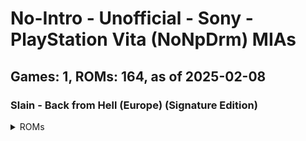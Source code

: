 # No-Intro - Unofficial - Sony - PlayStation Vita (NoNpDrm) MIAs
## Games: 1, ROMs: 164, as of 2025-02-08

### Slain - Back from Hell (Europe) (Signature Edition)
<details>
<summary>ROMs</summary>

- PCSB01126\eboot.bin, CRC: 89744e39
- PCSB01126\Media\globalgamemanagers, CRC: 62cc1d09
- PCSB01126\Media\globalgamemanagers.assets, CRC: b25bea42
- PCSB01126\Media\level0, CRC: 70f20fd2
- PCSB01126\Media\level1, CRC: 699cf77c
- PCSB01126\Media\level10, CRC: 7a2103e2
- PCSB01126\Media\level11, CRC: b2a5cc11
- PCSB01126\Media\level12, CRC: 3e932ecc
- PCSB01126\Media\level13, CRC: 8011bd7f
- PCSB01126\Media\level14, CRC: 29cfa9f5
- PCSB01126\Media\level15, CRC: a27d28f8
- PCSB01126\Media\level16, CRC: e87875e8
- PCSB01126\Media\level17, CRC: 71c65f05
- PCSB01126\Media\level18, CRC: ede18e4e
- PCSB01126\Media\level19, CRC: 1106eb1b
- PCSB01126\Media\level2, CRC: de030447
- PCSB01126\Media\level20, CRC: 55f08fd5
- PCSB01126\Media\level3, CRC: bd955d8e
- PCSB01126\Media\level4, CRC: cf759d16
- PCSB01126\Media\level5, CRC: 53914742
- PCSB01126\Media\level6, CRC: d213154d
- PCSB01126\Media\level7, CRC: 4dd0fb1d
- PCSB01126\Media\level8, CRC: d8a03ba0
- PCSB01126\Media\level9, CRC: 704c90a8
- PCSB01126\Media\Managed\Assembly-CSharp-firstpass.dll, CRC: e71eef87
- PCSB01126\Media\Managed\Assembly-CSharp.dll, CRC: c6300fd6
- PCSB01126\Media\Managed\Mono.Posix.dll, CRC: 1df7c1bc
- PCSB01126\Media\Managed\Mono.Security.dll, CRC: 9f4e3f4f
- PCSB01126\Media\Managed\mono\2.0\machine.config, CRC: 7a4fe15e
- PCSB01126\Media\Managed\mscorlib.dll, CRC: bf4a430a
- PCSB01126\Media\Managed\SonyNP.dll, CRC: 24bff13a
- PCSB01126\Media\Managed\SonyVitaSavedGames.dll, CRC: 518525c7
- PCSB01126\Media\Managed\System.Configuration.dll, CRC: 9dc6d269
- PCSB01126\Media\Managed\System.Core.dll, CRC: 31004009
- PCSB01126\Media\Managed\System.dll, CRC: 67d713ff
- PCSB01126\Media\Managed\System.Security.dll, CRC: a838eb89
- PCSB01126\Media\Managed\System.Xml.dll, CRC: 5ecbc3cb
- PCSB01126\Media\Managed\UnityEngine.dll, CRC: afd926fd
- PCSB01126\Media\Managed\UnityEngine.dll.mdb, CRC: b92d0ef6
- PCSB01126\Media\Managed\UnityEngine.Networking.dll, CRC: 031627b1
- PCSB01126\Media\Managed\UnityEngine.UI.dll, CRC: c1e796ad
- PCSB01126\Media\Modules\mono-vita.suprx, CRC: 7a14238c
- PCSB01126\Media\Modules\MonoAssembliesPSP2.suprx, CRC: cc60b0d8
- PCSB01126\Media\Modules\pthread.suprx, CRC: 5139c5ac
- PCSB01126\Media\Modules\SUPRXManager.suprx, CRC: 0fc8d0dc
- PCSB01126\Media\Plugins\SavedGames.suprx, CRC: 51e3a49c
- PCSB01126\Media\Plugins\SavedGames.suprx.b.suprx, CRC: 5021a477
- PCSB01126\Media\Plugins\SavedGames_stub.a, CRC: 772d8929
- PCSB01126\Media\Plugins\UnityNpToolkit.suprx, CRC: 6771c3e2
- PCSB01126\Media\Plugins\UnityNpToolkit.suprx.b.suprx, CRC: e21820aa
- PCSB01126\Media\Plugins\UnityNpToolkit_stub.a, CRC: 24113ffb
- PCSB01126\Media\resources.assets, CRC: 13931c29
- PCSB01126\Media\resources.assets.resS, CRC: 7e062157
- PCSB01126\Media\resources.resource, CRC: 93d43821
- PCSB01126\Media\Resources\unity default resources, CRC: 2096cb00
- PCSB01126\Media\Resources\unity_builtin_extra, CRC: bd9d0651
- PCSB01126\Media\sharedassets0.assets, CRC: 9e5ba400
- PCSB01126\Media\sharedassets1.assets, CRC: 6b4d7665
- PCSB01126\Media\sharedassets1.assets.resS, CRC: 3df3a3f1
- PCSB01126\Media\sharedassets10.assets, CRC: 62635b0f
- PCSB01126\Media\sharedassets10.assets.resS, CRC: d81decb7
- PCSB01126\Media\sharedassets11.assets, CRC: 2cd69df9
- PCSB01126\Media\sharedassets11.assets.resS, CRC: 723ef54a
- PCSB01126\Media\sharedassets12.assets, CRC: e1919d1d
- PCSB01126\Media\sharedassets12.assets.resS, CRC: 18a45f9c
- PCSB01126\Media\sharedassets13.assets, CRC: 43c90589
- PCSB01126\Media\sharedassets13.assets.resS, CRC: c3be5554
- PCSB01126\Media\sharedassets14.assets, CRC: 19ed20b1
- PCSB01126\Media\sharedassets14.assets.resS, CRC: 60edc77b
- PCSB01126\Media\sharedassets15.assets, CRC: 9ae748b9
- PCSB01126\Media\sharedassets15.assets.resS, CRC: e5e4de3e
- PCSB01126\Media\sharedassets16.assets, CRC: 5d380ce8
- PCSB01126\Media\sharedassets16.assets.resS, CRC: 6c79640f
- PCSB01126\Media\sharedassets17.assets, CRC: 638543e9
- PCSB01126\Media\sharedassets17.assets.resS, CRC: 4da8266a
- PCSB01126\Media\sharedassets18.assets, CRC: 6484a786
- PCSB01126\Media\sharedassets18.assets.resS, CRC: 31308c29
- PCSB01126\Media\sharedassets19.assets, CRC: 3428ea0a
- PCSB01126\Media\sharedassets19.assets.resS, CRC: 545ede53
- PCSB01126\Media\sharedassets2.assets, CRC: 5ea4244c
- PCSB01126\Media\sharedassets2.assets.resS, CRC: 40c5d955
- PCSB01126\Media\sharedassets20.assets, CRC: 3973e509
- PCSB01126\Media\sharedassets20.assets.resS, CRC: ba818293
- PCSB01126\Media\sharedassets3.assets, CRC: c7d0810a
- PCSB01126\Media\sharedassets3.assets.resS, CRC: 0b9dd3ac
- PCSB01126\Media\sharedassets4.assets, CRC: 4fadb03b
- PCSB01126\Media\sharedassets4.assets.resS, CRC: 82a2f588
- PCSB01126\Media\sharedassets5.assets, CRC: d41ce886
- PCSB01126\Media\sharedassets5.assets.resS, CRC: b1615e18
- PCSB01126\Media\sharedassets6.assets, CRC: 02a8c731
- PCSB01126\Media\sharedassets6.assets.resS, CRC: e437527d
- PCSB01126\Media\sharedassets7.assets, CRC: 7fd1f4cc
- PCSB01126\Media\sharedassets7.assets.resS, CRC: f0c3719f
- PCSB01126\Media\sharedassets8.assets, CRC: 37338cf1
- PCSB01126\Media\sharedassets8.assets.resS, CRC: 9637f433
- PCSB01126\Media\sharedassets9.assets, CRC: e95d6f10
- PCSB01126\Media\sharedassets9.assets.resS, CRC: c08509c0
- PCSB01126\Media\StreamingAssets\SaveIconEmpty.png, CRC: b1c68374
- PCSB01126\sce_module\libc.suprx, CRC: 1fe0b711
- PCSB01126\sce_module\libface.suprx, CRC: 1b718583
- PCSB01126\sce_module\libfios2.suprx, CRC: 78d5528a
- PCSB01126\sce_module\libsmart.suprx, CRC: 8f4cebb6
- PCSB01126\sce_module\libult.suprx, CRC: 99a98e1e
- PCSB01126\sce_pfs\files.db, CRC: 582dbba5
- PCSB01126\sce_pfs\unicv.db, CRC: 50d657c0
- PCSB01126\sce_sys\about\right.suprx, CRC: de0b3867
- PCSB01126\sce_sys\clearsign, CRC: 99d33b5a
- PCSB01126\sce_sys\icon0.png, CRC: c2d668aa
- PCSB01126\sce_sys\keystone, CRC: 85f8ad72
- PCSB01126\sce_sys\livearea\contents\bg0.png, CRC: 864f6121
- PCSB01126\sce_sys\livearea\contents\default_gate.png, CRC: f1063c14
- PCSB01126\sce_sys\livearea\contents\template.xml, CRC: 02cf2515
- PCSB01126\sce_sys\manual\001.png, CRC: 0a4be9cb
- PCSB01126\sce_sys\manual\002.png, CRC: 10747f85
- PCSB01126\sce_sys\manual\003.png, CRC: eecb9878
- PCSB01126\sce_sys\manual\004.png, CRC: 9094f55a
- PCSB01126\sce_sys\manual\005.png, CRC: 43c48c89
- PCSB01126\sce_sys\manual\006.png, CRC: fe2e313b
- PCSB01126\sce_sys\manual\007.png, CRC: abcc1546
- PCSB01126\sce_sys\manual\008.png, CRC: 29b8ee6e
- PCSB01126\sce_sys\manual\009.png, CRC: 8b9da030
- PCSB01126\sce_sys\manual\05\009.png, CRC: 99e04957
- PCSB01126\sce_sys\manual\05\010.png, CRC: 8a338e0a
- PCSB01126\sce_sys\manual\02\001.png, CRC: fc33d7bb
- PCSB01126\sce_sys\manual\02\002.png, CRC: 2178e0b7
- PCSB01126\sce_sys\manual\02\003.png, CRC: 37ca1478
- PCSB01126\sce_sys\manual\02\004.png, CRC: 4a335979
- PCSB01126\sce_sys\manual\02\005.png, CRC: 891fa16e
- PCSB01126\sce_sys\manual\02\006.png, CRC: 65e5b86a
- PCSB01126\sce_sys\manual\02\007.png, CRC: daa2c8c8
- PCSB01126\sce_sys\manual\02\008.png, CRC: a2b3a16f
- PCSB01126\sce_sys\manual\03\001.png, CRC: 2376e4d7
- PCSB01126\sce_sys\manual\03\002.png, CRC: 47b105dd
- PCSB01126\sce_sys\manual\03\003.png, CRC: 372be770
- PCSB01126\sce_sys\manual\03\004.png, CRC: 422afd17
- PCSB01126\sce_sys\manual\03\005.png, CRC: 5b39701f
- PCSB01126\sce_sys\manual\03\006.png, CRC: d6af8fb6
- PCSB01126\sce_sys\manual\03\007.png, CRC: 373a7d20
- PCSB01126\sce_sys\manual\03\008.png, CRC: ef87171d
- PCSB01126\sce_sys\manual\04\001.png, CRC: 361bde5c
- PCSB01126\sce_sys\manual\04\002.png, CRC: 1697918a
- PCSB01126\sce_sys\manual\04\003.png, CRC: b6f465f1
- PCSB01126\sce_sys\manual\04\004.png, CRC: 25fabd48
- PCSB01126\sce_sys\manual\04\005.png, CRC: 5e741e8d
- PCSB01126\sce_sys\manual\04\006.png, CRC: c258234a
- PCSB01126\sce_sys\manual\04\007.png, CRC: 29fc596b
- PCSB01126\sce_sys\manual\04\008.png, CRC: eb4e7a34
- PCSB01126\sce_sys\manual\05\001.png, CRC: c5c4577c
- PCSB01126\sce_sys\manual\05\002.png, CRC: 8d133cf9
- PCSB01126\sce_sys\manual\05\003.png, CRC: 8d8e0bda
- PCSB01126\sce_sys\manual\05\004.png, CRC: 78758d47
- PCSB01126\sce_sys\manual\05\005.png, CRC: b9f54947
- PCSB01126\sce_sys\manual\05\006.png, CRC: a4898719
- PCSB01126\sce_sys\manual\05\007.png, CRC: bc0858ab
- PCSB01126\sce_sys\manual\05\008.png, CRC: c8c02ff8
- PCSB01126\sce_sys\nptitle.dat, CRC: 2f67611b
- PCSB01126\sce_sys\package\body.bin, CRC: d778e9cc
- PCSB01126\sce_sys\package\head.bin, CRC: a9eb50c2
- PCSB01126\sce_sys\package\stat.bin, CRC: 7f8cad18
- PCSB01126\sce_sys\package\tail.bin, CRC: 48e10cc9
- PCSB01126\sce_sys\package\work.bin, CRC: 9371a165
- PCSB01126\sce_sys\param.sfo, CRC: f3cf766c
- PCSB01126\sce_sys\pic0.png, CRC: fb7c9372
- PCSB01126\sce_sys\trophy\NPWR11872_00\TROPHY.TRP, CRC: 4802aa1e
</details>
